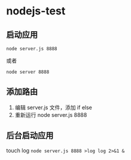 # nodejs-test

## 启动应用
`node server.js 8888`

或者

`node server 8888`

## 添加路由
1. 编辑 server.js 文件，添加 if else
2. 重新运行 node server.js 8888

## 后台启动应用
touch log `node server.js 8888 >log log 2>&1 &`